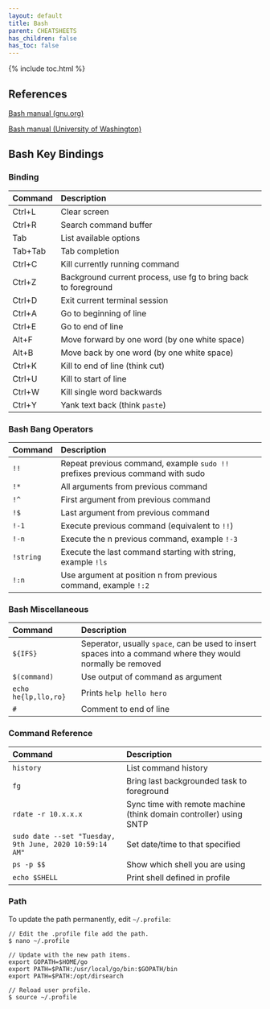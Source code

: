 ```yaml
---
layout: default
title: Bash
parent: CHEATSHEETS
has_children: false
has_toc: false
---
```


{% include toc.html %}

## References

[Bash manual (gnu.org)](https://www.gnu.org/savannah-checkouts/gnu/bash/manual/bash.html)

[Bash manual (University of Washington)](https://courses.cs.washington.edu/courses/cse390a/14au/bash.html)

## Bash Key Bindings
### Binding

|Command|Description|
|:---|:---|
|Ctrl+L|Clear screen|
|Ctrl+R|Search command buffer|
|Tab|List available options|
|Tab+Tab|Tab completion|
|Ctrl+C|Kill currently running command|
|Ctrl+Z|Background current process, use fg to bring back to foreground|
|Ctrl+D|Exit current terminal session|
|Ctrl+A|Go to beginning of line|
|Ctrl+E|Go to end of line|
|Alt+F|Move forward by one word (by one white space)|
|Alt+B|Move back by one word (by one white space)|
|Ctrl+K|Kill to end of line (think cut)|
|Ctrl+U|Kill to start of line|
|Ctrl+W|Kill single word backwards|
|Ctrl+Y|Yank text back (think `paste`)|

### Bash Bang Operators

|Command|Description|
|:---|:---|
|`!!`|Repeat previous command, example `sudo !!` prefixes previous command with sudo |
|`!*`|All arguments from previous command|
|`!^`|First argument from previous command|
|`!$`|Last argument from previous command|
|`!-1`|Execute previous command (equivalent to `!!`)|
|`!-n`|Execute the n previous command, example `!-3`|
|`!string`|Execute the last command starting with string, example `!ls`|
|`!:n`|Use argument at position n from previous command, example `!:2`|

### Bash Miscellaneous

|Command|Description|
|:---|:---|
|`${IFS}`|Seperator, usually `space`, can be used to insert spaces into a command where they would normally be removed|
|`$(command)`|Use output of command as argument|
|`echo he{lp,llo,ro}`|Prints `help hello hero`|
|`#`|Comment to end of line|

### Command Reference

|Command|Description|
|:---|:---|
|`history`|List command history|
|`fg`|Bring last backgrounded task to foreground|
|`rdate -r 10.x.x.x`|Sync time with remote machine (think domain controller) using SNTP|
|`sudo date --set "Tuesday, 9th June, 2020 10:59:14 AM"`|Set date/time to that specified|
|`ps -p $$`|Show which shell you are using|
|`echo $SHELL`|Print shell defined in profile|

### Path
To update the path permanently, edit `~/.profile`:
```
// Edit the .profile file add the path.
$ nano ~/.profile

// Update with the new path items.
export GOPATH=$HOME/go
export PATH=$PATH:/usr/local/go/bin:$GOPATH/bin
export PATH=$PATH:/opt/dirsearch

// Reload user profile.
$ source ~/.profile
```

